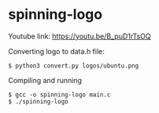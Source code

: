 # spinning-logo

Youtube link: https://youtu.be/B_puD1rTsOQ

Converting logo to data.h file: 
```
$ python3 convert.py logos/ubuntu.png
```

Compiling and running
```
$ gcc -o spinning-logo main.c
$ ./spinning-logo
```
